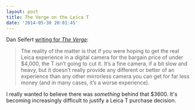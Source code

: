 ```yaml
---
layout: post
title: The Verge on the Leica T
date: '2014-05-30 20:01:45'
---
```


Dan Seifert [writing for *The Verge*](http://www.theverge.com/2014/5/30/5755088/leica-t-mirrorless-camera-review):

> The reality of the matter is that if you were hoping to get the real Leica experience in a digital camera for the bargain price of under $4,000, the T isn’t going to cut it. It’s a fine camera, if a bit slow and heavy, but it doesn’t really provide any different or better of an experience than any other mirrorless camera you can get for far less money (and in many cases, it’s a worse experience).

I really wanted to believe there was *something* behind that $3600. It's becoming increasingly difficult to justify a Leica T purchase decision.